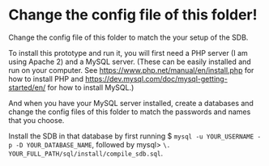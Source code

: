 # Change the config file of this folder!

Change the config file of this folder to match the your setup of the SDB.

To install this prototype and run it, you will first need a PHP server (I am
using Apache 2) and a MySQL server. (These can be easily installed and run on
your computer. See https://www.php.net/manual/en/install.php for how to install
PHP and https://dev.mysql.com/doc/mysql-getting-started/en/ for how to install
MySQL.)

And when you have your MySQL server installed, create a databases and change
the config files of this folder
to match the passwords and names that you choose.

Install the SDB in that database by first running
$ `mysql -u YOUR_USERNAME -p -D YOUR_DATABASE_NAME`,
followed by
mysql> `\. YOUR_FULL_PATH/sql/install/compile_sdb.sql`.
